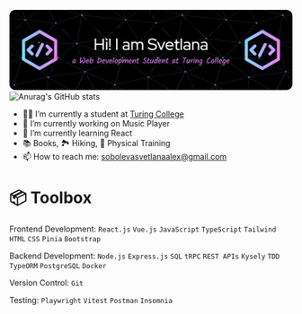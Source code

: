 

<!--
**svetlana-so/svetlana-so** is a ✨ _special_ ✨ repository because its `README.md` (this file) appears on your GitHub profile.

Here are some ideas to get you started:

- 🔭 I’m currently working on ...
- 🌱 I’m currently learning ...
- 👯 I’m looking to collaborate on ...
- 🤔 I’m looking for help with ...
- 💬 Ask me about ...
- 📫 How to reach me: ...
- 😄 Pronouns: ...
- ⚡ Fun fact: ...
-->
![github](/assets/github-header-image.png)
![Anurag's GitHub stats](https://github-readme-stats.vercel.app/api?username=svetlana-so&show_icons=true&theme=radical)

- 👩‍🎓 I’m currently a student at [Turing College](www.turingcollege.com) 
- 🔭 I’m currently working on Music Player
- 🌱 I’m currently learning React
- 📚 Books, 🏞️ Hiking, 💪 Physical Training
- 📫 How to reach me: sobolevasvetlanaalex@gmail.com
  
# 📦 Toolbox 
Frontend Development: ```React.js``` ```Vue.js``` ```JavaScript``` ```TypeScript``` ```Tailwind``` ```HTML``` ```CSS``` ```Pinia``` ```Bootstrap```

Backend Development: ```Node.js``` ```Express.js``` ```SQL``` ```tRPC``` ```REST APIs``` ```Kysely``` ```TDD``` ```TypeORM``` ```PostgreSQL``` ```Docker``` 

Version Control: ```Git``` 

Testing: ```Playwright``` ```Vitest``` ```Postman``` ```Insomnia```
